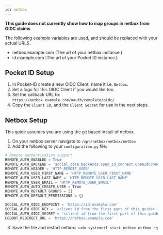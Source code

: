 ```yaml
---
id: netbox
---
```


**This guide does not currently show how to map groups in netbox from OIDC claims**

The following example variables are used, and should be replaced with your actual URLS.

- netbox.example.com (The url of your netbox instance.)
- id.example.com (The url of your Pocket ID instance.)

## Pocket ID Setup

1. In Pocket-ID create a new OIDC Client, name it i.e. `Netbox`.
2. Set a logo for this OIDC Client if you would like too.
3. Set the callback URL to: `https://netbox.example.com/oauth/complete/oidc/`.
4. Copy the `Client ID`, and the `Client Secret` for use in the next steps.

## Netbox Setup

This guide assumes you are using the git based install of netbox.

1. On your netbox server navigate to `/opt/netbox/netbox/netbox`
2. Add the following to your `configuration.py` file:

```python
# Remote authentication support
REMOTE_AUTH_ENABLED = True
REMOTE_AUTH_BACKEND = 'social_core.backends.open_id_connect.OpenIdConnectAuth'
REMOTE_AUTH_HEADER = 'HTTP_REMOTE_USER'
REMOTE_AUTH_USER_FIRST_NAME = 'HTTP_REMOTE_USER_FIRST_NAME'
REMOTE_AUTH_USER_LAST_NAME = 'HTTP_REMOTE_USER_LAST_NAME'
REMOTE_AUTH_USER_EMAIL = 'HTTP_REMOTE_USER_EMAIL'
REMOTE_AUTH_AUTO_CREATE_USER = True
REMOTE_AUTH_DEFAULT_GROUPS = []
REMOTE_AUTH_DEFAULT_PERMISSIONS = {}

SOCIAL_AUTH_OIDC_ENDPOINT = 'https://id.example.com'
SOCIAL_AUTH_OIDC_KEY = '<client id from the first part of this guide>'
SOCIAL_AUTH_OIDC_SECRET = '<client id from the first part of this guide>'
LOGOUT_REDIRECT_URL = 'https://netbox.example.com'
```

3. Save the file and restart netbox: `sudo systemctl start netbox netbox-rq`
